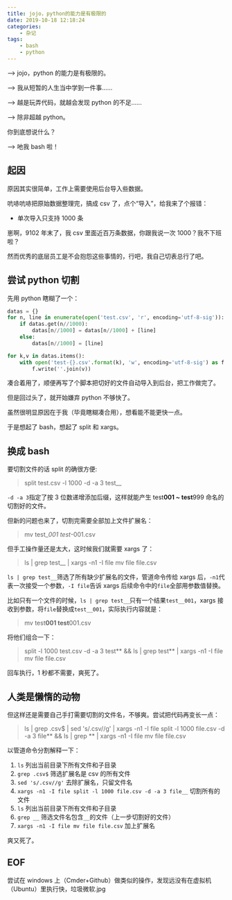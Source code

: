 ```yaml
---
title: jojo，python的能力是有极限的
date: 2019-10-18 12:18:24
categories:
    - 杂记
tags:
    - bash
    - python
---
```


--> jojo，python 的能力是有极限的。

--> 我从短暂的人生当中学到一件事......

--> 越是玩弄代码，就越会发现 python 的不足......

--> 除非超越 python。

你到底想说什么？

--> 吔我 bash 啦！

<!-- more -->

## 起因

原因其实很简单，工作上需要使用后台导入些数据。

吭哧吭哧把原始数据整理完，搞成 csv 了，点个“导入”，给我来了个报错：

-   单次导入只支持 1000 条

崽啊，9102 年末了，我 csv 里面近百万条数据，你跟我说一次 1000？我不下班啦？

然而优秀的底层员工是不会抱怨这些事情的，行吧，我自己切表总行了吧。

## 尝试 python 切割

先用 python 瞎糊了一个：

```python
datas = {}
for n, line in enumerate(open('test.csv', 'r', encoding='utf-8-sig')):
    if datas.get(n//1000):
        datas[n//1000] = datas[n//1000] + [line]
    else:
        datas[n//1000] = [line]

for k,v in datas.items():
    with open('test-{}.csv'.format(k), 'w', encoding='utf-8-sig') as f:
        f.write(''.join(v))
```

凑合着用了，顺便再写了个脚本把切好的文件自动导入到后台，把工作做完了。

但是回过头了，就开始嫌弃 python 不够快了。

虽然很明显原因在于我（毕竟瞎糊凑合用），想看能不能更快一点。

于是想起了 bash，想起了 split 和 xargs。

## 换成 bash

要切割文件的话 split 的确很方便:

> split test.csv -l 1000 -d -a 3 test\_\_

`-d -a 3`指定了按 3 位数递增添加后缀，这样就能产生 test**001 ~ test**999 命名的切割好的文件。

但新的问题也来了，切割完需要全部加上文件扩展名：

> mv test\__001 test_-001.csv

但手工操作量还是太大，这时候我们就需要 xargs 了：

> ls | grep test\_\_ | xargs -n1 -I file mv file file.csv

`ls | grep test__`筛选了所有缺少扩展名的文件，管道命令传给 xargs 后，`-n1`代表一次接受一个参数，`-I file`告诉 xargs 后续命令中的`file`全部用参数值替换。

比如只有一个文件的时候，`ls | grep test__`只有一个结果`test__001`，xargs 接收到参数，将`file`替换成`test__001`，实际执行内容就是：

> mv test**001 test**001.csv

将他们组合一下：

> split -l 1000 test.csv -d -a 3 test** && ls | grep test** | xargs -n1 -I file mv file file.csv

回车执行，1 秒都不需要，爽死了。

## 人类是懒惰的动物

但这样还是需要自己手打需要切割的文件名，不够爽。尝试把代码再变长一点：

> ls | grep .csv$ | sed 's/.csv//g' | xargs -n1 -I file split -l 1000 file.csv -d -a 3 file** && ls | grep ** | xargs -n1 -I file mv file file.csv

以管道命令分割解释一下：

1. `ls` 列出当前目录下所有文件和子目录
2. `grep .csv$` 筛选扩展名是 csv 的所有文件
3. `sed 's/.csv//g'` 去除扩展名，只留文件名
4. `xargs -n1 -I file split -l 1000 file.csv -d -a 3 file__` 切割所有的文件
5. `ls` 列出当前目录下所有文件和子目录
6. `grep __` 筛选文件名包含`__`的文件（上一步切割好的文件）
7. `xargs -n1 -I file mv file file.csv` 加上扩展名

爽又死了。

## EOF

尝试在 windows 上（Cmder+Github）做类似的操作，发现远没有在虚拟机（Ubuntu）里执行快，垃圾微软.jpg
